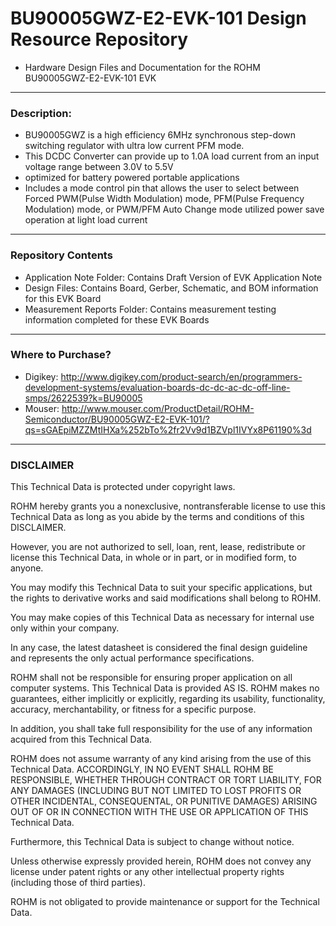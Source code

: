 # BU90005GWZ-E2-EVK-101 Design Resource Repository
* Hardware Design Files and Documentation for the ROHM BU90005GWZ-E2-EVK-101 EVK

----
### Description: 
* BU90005GWZ is a high efficiency 6MHz synchronous step-down switching regulator with ultra low current PFM mode.
* This DCDC Converter can provide up to 1.0A load current from an input voltage range between 3.0V to 5.5V
* optimized for battery powered portable applications
* Includes a mode control pin that allows the user to select between Forced PWM(Pulse Width Modulation) mode, PFM(Pulse Frequency Modulation) mode, or PWM/PFM Auto Change mode utilized power save operation at light load current

----
### Repository Contents
* Application Note Folder: Contains Draft Version of EVK Application Note
* Design Files: Contains Board, Gerber, Schematic, and BOM information for this EVK Board
* Measurement Reports Folder: Contains measurement testing information completed for these EVK Boards

----
### Where to Purchase?
* Digikey: http://www.digikey.com/product-search/en/programmers-development-systems/evaluation-boards-dc-dc-ac-dc-off-line-smps/2622539?k=BU90005
* Mouser: http://www.mouser.com/ProductDetail/ROHM-Semiconductor/BU90005GWZ-E2-EVK-101/?qs=sGAEpiMZZMtIHXa%252bTo%2fr2Vv9d1BZVpl1IVYx8P61190%3d

----
### DISCLAIMER
This Technical Data is protected under copyright laws.

ROHM hereby grants you a nonexclusive, nontransferable license to use this Technical Data 
as long as you abide by the terms and conditions of this DISCLAIMER. 

However, you are not authorized to sell, loan, rent, lease, redistribute or license this Technical Data, 
in whole or in part, or in modified form, to anyone.

You may modify this Technical Data to suit your specific applications, 
but the rights to derivative works and said modifications shall belong to ROHM. 

You may make copies of this Technical Data as necessary for internal use only within your company.

In any case, the latest datasheet is considered the final design guideline and represents 
the only actual performance specifications.

ROHM shall not be responsible for ensuring proper application on all computer systems.
This Technical Data is provided AS IS. ROHM makes no guarantees, either implicitly or explicitly, 
regarding its usability, functionality, accuracy, merchantability, or fitness for a specific purpose.

In addition, you shall take full responsibility for the use of any information acquired from this Technical Data. 

ROHM does not assume warranty of any kind arising from the use of this Technical Data. ACCORDINGLY, 
IN NO EVENT SHALL ROHM BE RESPONSIBLE, WHETHER THROUGH CONTRACT OR TORT LIABILITY, 
FOR ANY DAMAGES (INCLUDING BUT NOT LIMITED TO LOST PROFITS OR OTHER INCIDENTAL, CONSEQUENTAL, 
OR PUNITIVE DAMAGES) ARISING OUT OF OR IN CONNECTION WITH THE USE OR APPLICATION OF THIS Technical Data.

Furthermore, this Technical Data is subject to change without notice.

Unless otherwise expressly provided herein, ROHM does not convey any license under patent rights 
or any other intellectual property rights (including those of third parties).

ROHM is not obligated to provide maintenance or support for the Technical Data.